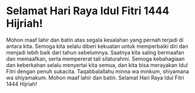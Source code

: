 # Selamat Hari Raya Idul Fitri 1444 Hijriah!
Mohon maaf lahir dan batin atas segala kesalahan yang pernah terjadi di antara kita. Semoga kita selalu diberi kekuatan untuk memperbaiki diri dan menjadi lebih baik dari tahun sebelumnya.
Saatnya kita saling bermaafan dan memaafkan, serta mempererat tali silaturahmi. Semoga kebahagiaan dan keberkahan selalu menyertai kita semua, dan kita bisa merayakan Idul Fitri dengan penuh sukacita.
Taqabbalallahu minna wa minkum, shiyamana wa shiyamakum. Mohon maaf lahir dan batin. Selamat Hari Raya Idul Fitri 1444 Hijriah!
